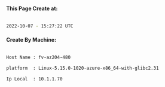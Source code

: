 
   
#### This Page Create at:

```bash

2022-10-07 - 15:27:22 UTC

```

#### Create By Machine:

```bash

Host Name : fv-az204-480

platform  : Linux-5.15.0-1020-azure-x86_64-with-glibc2.31

Ip Local  : 10.1.1.70

```

